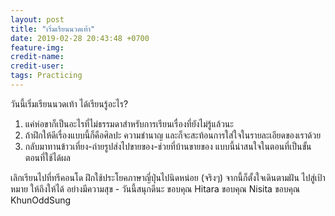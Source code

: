 ```yaml
---
layout: post
title: "เริ่มเรียนนวดเท้า"
date: 2019-02-28 20:43:48 +0700
feature-img:
credit-name:
credit-user:
tags: Practicing
---
```

วันนี้เริ่มเรียนนวดเท้า ได้เรียนรู้อะไร?
1. แค่ห่อขาก็เป็นอะไรที่ไม่ธรรมดาสำหรับการเรียนเรื่องที่ยังไม่รู้แล้วนะ
2. ถ้าฝึกให้ดีเรื่องแบบนี้ก็คือศิลปะ ความชำนาญ และก็จะสะท้อนการใส่ใจในรายละเอียดของเราด้วย
3. กลับมาทานข้าวเที่ยง-ถ่ายรูปส่งไปขายของ-ช่วยที่บ้านขายของ แบบนี้น่าสนใจในตอนที่เป็นขั้นตอนที่ใช้ได้ผล

เลิกเรียนไปที่ทรีคอนโด ฝึกใช้ประโยคภาษาญี่ปุ่นไปนิดหน่อย (จริงๆ) จากนี้ก็ตั้งใจเดินตามฝัน ไปสู่เป้าหมาย ให้ถึงให้ได้ อย่างมีความสุข - วันนี้สนุกดีนะ ขอบคุณ Hitara ขอบคุณ Nisita ขอบคุณ KhunOddSung
